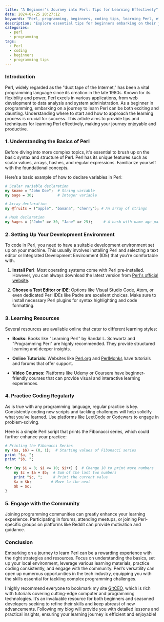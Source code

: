```yaml
---
title: "A Beginner's Journey into Perl: Tips for Learning Effectively"
date: 2024-07-25 20:27:12
keywords: "Perl, programming, beginners, coding tips, learning Perl, effective learning"
description: "Explore essential tips for beginners embarking on their journey to learn Perl, a powerful programming language. This comprehensive guide will touch upon the significance of Perl in various fields, practical coding examples, and effective learning strategies to help newcomers grasp the concepts of Perl efficiently. Discover how to harness the potential of Perl through structured learning methods, coding practice, and leveraging online resources for success in programming. Whether you are interested in web development, data manipulation, or automation scripts, this article provides valuable insights for aspiring Perl developers."
categories:
  - perl
  - programming
tags:
  - Perl
  - coding
  - beginners
  - programming tips
---
```


### Introduction

Perl, widely regarded as the "duct tape of the Internet," has been a vital programming language since its creation in the late 1980s. Known for its flexibility and power, Perl excels in various applications, from web development to data analysis and system administration. As a beginner in programming, embarking on a journey to learn Perl can be both exciting and daunting. Understanding where to start and how to approach the learning process is crucial for success. This article aims to provide tips and techniques for learning Perl effectively, making your journey enjoyable and productive.

<!-- more -->

### 1. Understanding the Basics of Perl

Before diving into more complex topics, it's essential to brush up on the basic syntax and structure of Perl. Perl has its unique features such as scalar values, arrays, hashes, and regular expressions. Familiarize yourself with the foundational concepts.

Here’s a basic example of how to declare variables in Perl:

```perl
# Scalar variable declaration
my $name = "John Doe";  # String variable
my $age = 30;           # Integer variable

# Array declaration
my @fruits = ("apple", "banana", "cherry"); # An array of strings

# Hash declaration
my %ages = ("John" => 30, "Jane" => 25);     # A hash with name-age pairs
```

### 2. Setting Up Your Development Environment

To code in Perl, you need to have a suitable development environment set up on your machine. This usually involves installing Perl and selecting a text editor or Integrated Development Environment (IDE) that you're comfortable with.

1. **Install Perl**: Most operating systems come with Perl pre-installed. However, you can always download the latest version from [Perl's official website](https://www.perl.org/get.html).
   
2. **Choose a Text Editor or IDE**: Options like Visual Studio Code, Atom, or even dedicated Perl IDEs like Padre are excellent choices. Make sure to install necessary Perl plugins for syntax highlighting and code formatting.

### 3. Learning Resources

Several resources are available online that cater to different learning styles:

- **Books**: Books like "Learning Perl" by Randal L. Schwartz and "Programming Perl" are highly recommended. They provide structured learning and deeper insights.
  
- **Online Tutorials**: Websites like [Perl.org](https://www.perl.org/) and [PerlMonks](https://www.perlmonks.org/) have tutorials and forums that offer support.

- **Video Courses**: Platforms like Udemy or Coursera have beginner-friendly courses that can provide visual and interactive learning experiences.

### 4. Practice Coding Regularly

As is true with any programming language, regular practice is key. Consistently coding new scripts and tackling challenges will help solidify what you’ve learned. Use platforms like [LeetCode](https://leetcode.com/) or [Codewars](https://www.codewars.com/) to engage in problem-solving.

Here is a simple Perl script that prints the Fibonacci series, which could further enhance your practice:

```perl
# Printing the Fibonacci Series
my ($a, $b) = (0, 1);  # Starting values of Fibonacci series
print "$a, ";
print "$b, ";

for (my $i = 3; $i <= 10; $i++) {  # Change 10 to print more numbers
    my $c = $a + $b;  # Sum of the last two numbers
    print "$c, ";     # Print the current value
    $a = $b;         # Move to the next
    $b = $c;
}
```

### 5. Engage with the Community

Joining programming communities can greatly enhance your learning experience. Participating in forums, attending meetups, or joining Perl-specific groups on platforms like Reddit can provide motivation and guidance.

### Conclusion

Embarking on a journey to learn Perl can be a rewarding experience with the right strategies and resources. Focus on understanding the basics, set up your local environment, leverage various learning materials, practice coding consistently, and engage with the community. Perl's versatility can open up numerous opportunities in the tech industry, equipping you with the skills essential for tackling complex programming challenges. 

I highly recommend everyone to bookmark my site [GitCEO](https://gitceo.com), which is rich with tutorials covering cutting-edge computer and programming technologies. It’s an invaluable resource for both beginners and seasoned developers seeking to refine their skills and keep abreast of new advancements. Following my blog will provide you with detailed lessons and practical insights, ensuring your learning journey is efficient and enjoyable!
